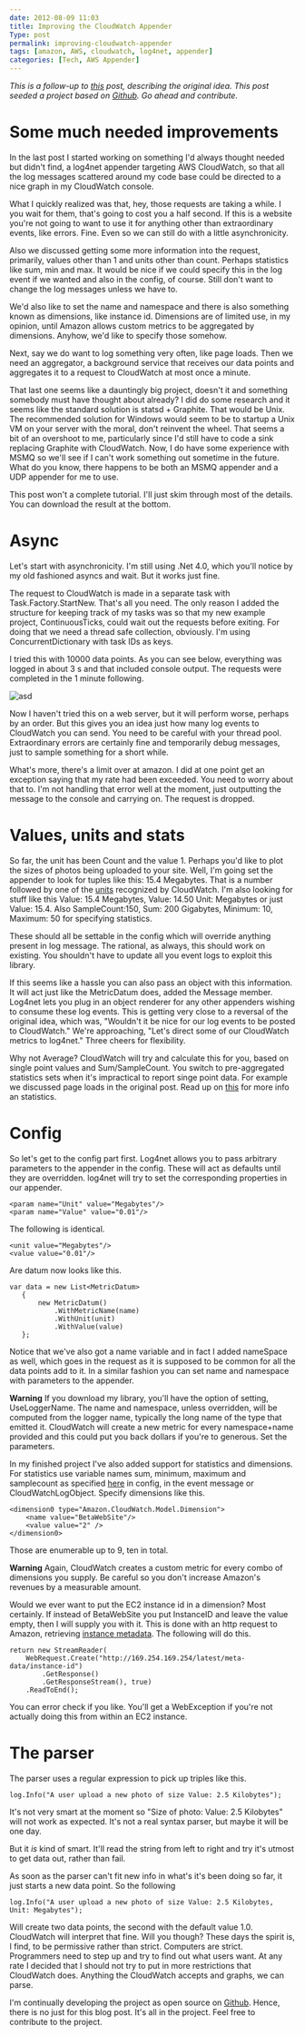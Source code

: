 ```yaml
---
date: 2012-08-09 11:03
title: Improving the CloudWatch Appender
Type: post
permalink: improving-cloudwatch-appender
tags: [amazon, AWS, cloudwatch, log4net, appender]
categories: [Tech, AWS Appender]
---
```


*This is a follow-up to [this](http://blog.simpletask.se/post/awscloudwatch-log4net-appender) post, describing the original idea. This post seeded a project based on [Github](https://github.com/camitz/CloudWatchAppender). Go ahead and contribute.*

# Some much needed improvements

In the last post I started working on something I'd always thought needed but didn't find, a log4net appender targeting AWS CloudWatch, so that all the log messages scattered around my code base could be directed to a nice graph in my CloudWatch console.

What I quickly realized was that, hey, those requests are taking a while. I you wait for them, that's going to cost you a half second. If this is a website you're not going to want to use it for anything other than extraordinary events, like errors. Fine. Even so we can still do with a little asynchronicity.

Also we discussed getting some more information into the request, primarily, values other than 1 and units other than count. Perhaps statistics like sum, min and max. It would be nice if we could specify this in the log event if we wanted and also in the config, of course. Still don't want to change the log messages unless we have to.

We'd also like to set the name and namespace and there is also something known as dimensions, like instance id. Dimensions are of limited use, in my opinion, until Amazon allows custom metrics to be aggregated by dimensions. Anyhow, we'd like to specify those somehow.

Next, say we do want to log something very often, like page loads. Then we need an aggregator, a background service that receives our data points and aggregates it to a request to CloudWatch at most once a minute.

That last one seems like a dauntingly big project, doesn't it and something somebody must have thought about already? I did do some research and it seems like the standard solution is statsd + Graphite. That would be Unix. The recommended solution for Windows would seem to be to startup a Unix VM on your server with the moral, don't reinvent the wheel. That seems a bit of an overshoot to me, particularly since I'd still have to code a sink replacing Graphite with CloudWatch. Now, I do have some experience with MSMQ so we'll see if I can't work something out sometime in the future. What do you know, there happens to be both an MSMQ appender and a UDP appender for me to use.

This post won't a complete tutorial. I'll just skim through most of the details. You can download the result at the bottom.

# Async

Let's start with asynchronicity. I'm still using .Net 4.0, which you'll notice by my old fashioned asyncs and wait. But it works just fine.

The request to CloudWatch is made in a separate task with Task.Factory.StartNew. That's all you need. The only reason I added the structure for keeping track of my tasks was so that my new example project, ContinuousTicks, could wait out the requests before exiting. For doing that we need a thread safe collection, obviously. I'm using ConcurrentDictionary with task IDs as keys.

I tried this with 10000 data points. As you can see below, everything was logged in about 3 s and that included console output. The requests were completed in the 1 minute following. 

![asd](https://dl.dropbox.com/u/1551997/cloudwatchappender_screenshot3.jpg)

Now I haven't tried this on a web server, but it will perform worse, perhaps by an order. But this gives you an idea just how many log events to CloudWatch you can send. You need to be careful with your thread pool. Extraordinary errors are certainly fine and temporarily debug messages, just to sample something for a short while.

What's more, there's a limit over at amazon. I did at one point get an exception saying that my rate had been exceeded. You need to worry about that to. I'm not handling that error well at the moment, just outputting the message to the console and carrying on. The request is dropped.

# Values, units and stats

So far, the unit has been Count and the value 1. Perhaps you'd like to plot the sizes of photos being uploaded to your site. Well, I'm going set the appender to look for tuples like this: 15.4 Megabytes. That is a number followed by one of the [units](http://docs.amazonwebservices.com/AmazonCloudWatch/latest/APIReference/API_MetricDatum.html) recognized by CloudWatch. I'm also looking for stuff like this Value: 15.4 Megabytes, Value: 14.50 Unit:  Megabytes or just Value: 15.4. Also SampleCount:150, Sum: 200 Gigabytes, Minimum: 10, Maximum: 50 for specifying statistics.

These should all be settable in the config which will override anything present in log message. The rational, as always, this should work on existing. You shouldn't have to update all you event logs to exploit this library.

If this seems like a hassle you can also pass an object with this information. It will act just like the MetricDatum does, added the Message member. Log4net lets you plug in an object renderer for any other appenders wishing to consume these log events. This is getting very close to a reversal of the original idea, which was, "Wouldn't it be nice for our log events to be posted to CloudWatch." We're approaching, "Let's direct some of our CloudWatch metrics to log4net." Three cheers for flexibility.

Why not Average? CloudWatch will try and calculate this for you, based on single point values and Sum/SampleCount. You switch to pre-aggregated statistics sets when it's impractical to report singe point data. For example we discussed page loads in the original post. Read up on [this](http://docs.amazonwebservices.com/AmazonCloudWatch/latest/DeveloperGuide/cloudwatch_concepts.html) for more info an statistics.

# Config

So let's get to the config part first. Log4net allows you to pass arbitrary parameters to the appender in the config. These will act as defaults until they are overridden. log4net will try to set the corresponding properties in our appender.

    <param name="Unit" value="Megabytes"/>
    <param name="Value" value="0.01"/>

The following is identical.

    <unit value="Megabytes"/>
    <value value="0.01"/>

Are datum now looks like this.

    var data = new List<MetricDatum>
       {
           new MetricDatum()
               .WithMetricName(name)
               .WithUnit(unit)
               .WithValue(value)
       };

Notice that we've also got a name variable and in fact I added nameSpace as well, which goes in the request as it is supposed to be common for all the data points add to it. In a similar fashion you can set name and namespace with parameters to the appender.

**Warning** If you download my library, you'll have the option of setting, UseLoggerName. The name and namespace, unless overridden, will be computed from the logger name, typically the long name of the type that emitted it. CloudWatch will create a new metric for every namespace+name provided and this could put you back dollars if you're to generous. Set the parameters.

In my finished project I've also added support for statistics and dimensions. For statistics use variable names sum, minimum, maximum and samplecount as specified [here](http://docs.amazonwebservices.com/AmazonCloudWatch/latest/DeveloperGuide/cloudwatch_concepts.html) in config, in the event message or CloudWatchLogObject. Specify dimensions like this.

    <dimension0 type="Amazon.CloudWatch.Model.Dimension">
        <name value="BetaWebSite"/>
        <value value="2" />
    </dimension0>

Those are enumerable up to 9, ten in total.

**Warning** Again, CloudWatch creates a custom metric for every combo of dimensions you supply. Be careful so you don't increase Amazon's revenues by a measurable amount.

Would we ever want to put the EC2 instance id in a dimension? Most certainly. If instead of BetaWebSite you put InstanceID and leave the value empty, then I will supply you with it. This is done with an http request to Amazon, retrieving [instance metadata](http://docs.amazonwebservices.com/AWSEC2/latest/UserGuide/AESDG-chapter-instancedata.html). The following will do this.

    return new StreamReader(
        WebRequest.Create("http://169.254.169.254/latest/meta-data/instance-id")
            .GetResponse()
            .GetResponseStream(), true)
        .ReadToEnd();

You can error check if you like. You'll get a WebException if you're not actually doing this from within an EC2 instance.

# The parser

The parser uses a regular expression to pick up triples like this. 

    log.Info("A user upload a new photo of size Value: 2.5 Kilobytes");

It's not very smart at the moment so "Size of photo: Value: 2.5 Kilobytes" will not work as expected. It's not a real syntax parser, but maybe it will be one day.

But it *is* kind of smart. It'll read the string from left to right and try it's utmost to get data out, rather than fail. 

As soon as the parser can't fit new info in what's it's been doing so far, it just starts a new data point. So the following

    log.Info("A user upload a new photo of size Value: 2.5 Kilobytes, Unit: Megabytes");

Will create two data points, the second with the default value 1.0. CloudWatch will interpret that fine. Will you though? These days the spirit is, I find, to be permissive rather than strict. Computers are strict. Programmers need to step up and try to find out what users want. At any rate I decided that I should not try to put in more restrictions that CloudWatch does. Anything the CloudWatch accepts and graphs, we can parse.

I'm continually developing the project as open source on [Github](https://github.com/camitz/CloudWatchAppender). Hence, there is no just for this blog post. It's all in the project. Feel free to contribute to the project.


